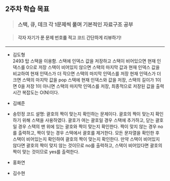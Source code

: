 ## 2주차 학습 목표
> ### 스택, 큐, 데크 각 1문제씩 풀며 기본적인 자료구조 공부

> #### 각자 자기가 푼 문제 번호를 적고 코드 간단하게 리뷰하기! 

***
* 김도형   
2493 탑 
스택을 이용함. 스택에 인덱스 값을 저장하고 
스택이 비어있으면 현재 인덱스를 0으로 저장
스택이 비어있지 않으면 스택의 마지막 값과 현재 인덱스 값을 비교하여 현재 인덱스가 더 작으면 스택의 마지막 인덱스를 저장
현재 인덱스가 더 크면 스택의 마지막 값을 pop 스택에 현재 인덱스와 값을 저장, 스택의 길이가 1이면 0을 저장 1이 아니면 스택의 마지막 인덱스를 저장, 최종적으로 저장된 값을 출력
시간 복잡도는 O(N)이다.

* 김예준

* 송민정
    코드 설명: 괄호의 짝이 맞는지 확인하는 문제이다. 
    괄호의 짝이 맞는지 확인하기 위해 스택을 사용하였다. 괄호가 여는 괄호일 경우 스택에 추가하고, 닫는 괄호일 경우 스택의 맨 위에 있는 괄호와 짝이 맞는지 확인한다. 짝이 맞지 않는 경우 no를 출력하고, 짝이 맞는 경우 스택에서 괄호를 제거한다. 모든 문자열을 확인한 후 스택이 비어있는지 확인하여 괄호의 짝이 맞는지 확인한다. 만약 스택이 비어있지 않다면 괄호의 짝이 맞지 않는 것이므로 no를 출력하고, 스택이 비어있다면 괄호의 짝이 맞는 것이므로 yes를 출력한다.
    
* 홍화연

* 김수현
  
  
